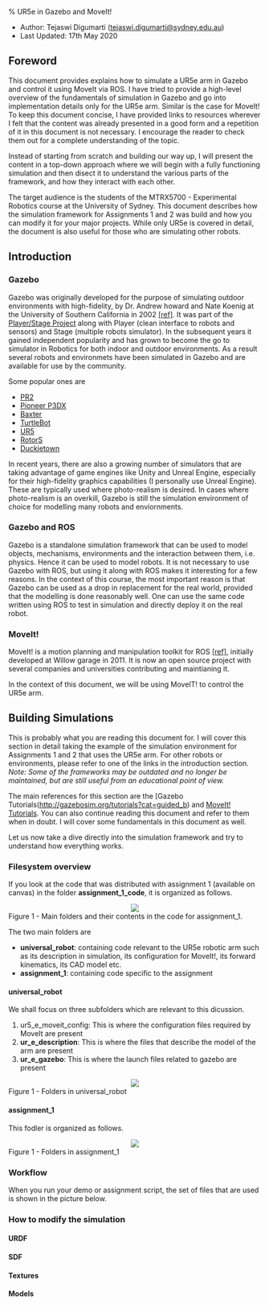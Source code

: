 % UR5e in Gazebo and MoveIt!

- Author: Tejaswi Digumarti (tejaswi.digumarti@sydney.edu.au)
- Last Updated: 17th May 2020

## Foreword
This document provides explains how to simulate a UR5e arm in Gazebo and control it using MoveIt via ROS.
I have tried to provide a high-level overview of the fundamentals of simulation in Gazebo and go into implementation details only for the UR5e arm.
Similar is the case for MoveIt!
To keep this document concise, I have provided links to resources wherever I felt that the content was already presented in a good form and a repetition of it in this document is not necessary.
I encourage the reader to check them out for a complete understanding of the topic.

Instead of starting from scratch and building our way up, I will present the content in a top-down approach where we will begin with a fully functioning simulation and then disect it to understand the various parts of the framework, and how they interact with each other.

The target audience is the students of the MTRX5700 - Experimental Robotics course at the University of Sydney.
This document describes how the simulation framework for Assignments 1 and 2 was build and how you can modify it for your major projects.
While only UR5e is covered in detail, the document is also useful for those who are simulating other robots.

## Introduction
### Gazebo
Gazebo was originally developed for the purpose of simulating outdoor environments with high-fidelity, by Dr. Andrew howard and Nate Koenig at the University of Southern California in 2002 [[ref]](http://gazebosim.org/). It was part of the [Player/Stage Project](http://robotics.stanford.edu/~gerkey/research/final_papers/icar03-player.pdf) along with Player (clean interface to robots and sensors) and Stage (multiple robots simulator). In the subsequent years it gained independent popularity and has grown to become the go to simulator in Robotics for both indoor and outdoor environments. As a result several robots and environmets have been simulated in Gazebo and are available for use by the community. 

Some popular ones are   
- [PR2](http://wiki.ros.org/pr2_simulator/Tutorials)  
- [Pioneer P3DX](https://github.com/RafBerkvens/ua_ros_p3dx)  
- [Baxter](https://github.com/RethinkRobotics/sdk-docs/wiki/Using-Gazebo-and-Baxter)  
- [TurtleBot](http://wiki.ros.org/turtlebot_gazebo/Tutorials/indigo/Explore%20the%20Gazebo%20world)  
- [UR5](https://github.com/ros-industrial/universal_robot)  
- [RotorS](https://github.com/ethz-asl/rotors_simulator/wiki)  
- [Duckietown](https://github.com/duckietown/duckietown-sim-server)  

In recent years, there are also a growing number of simulators that are taking advantage of game engines like Unity and Unreal Engine, especially for their high-fidelity graphics capabilities (I personally use Unreal Engine). These are typically used where photo-realism is desired. In cases where photo-realism is an overkill, Gazebo is still the simulation environment of choice for modelling many robots and enviornments.

### Gazebo and ROS
Gazebo is a standalone simulation framework that can be used to model objects, mechanisms, environments and the interaction between them, i.e. physics. Hence it can be used to model robots. It is not necessary to use Gazebo with ROS, but using it along with ROS makes it interesting for a few reasons. In the context of this course, the most important reason is that Gazebo can be used as a drop in replacement for the real world, provided that the modelling is done reasonably well. One can use the same code written using ROS to test in simulation and directly deploy it on the real robot.

### MoveIt!
MoveIt! is a motion planning and manipulation toolkit for ROS [[ref]](https://moveit.ros.org/), initially developed at Willow garage in 2011. It is now an open source project with several companies and universities contributing and maintianing it.

In the context of this document, we will be using MoveIT! to control the UR5e arm.

## Building Simulations
This is probably what you are reading this document for.
I will cover this section in detail taking the example of the simulation environment for Assignments 1 and 2 that uses the UR5e arm.
For other robots or environments, please refer to one of the links in the introduction section.
*Note: Some of the frameworks may be outdated and no longer be maintained, but are still useful from an educational point of view.*

The main references for this section are the [Gazebo Tutorials(http://gazebosim.org/tutorials?cat=guided_b) and [MoveIt! Tutorials](https://ros-planning.github.io/moveit_tutorials/).
You can also continue reading this document and refer to them when in doubt.
I will cover some fundamentals in this document as well.

Let us now take a dive directly into the simulation framework and try to understand how everything works.

### Filesystem overview
If you look at the code that was distributed with assignment 1 (available on canvas) in the folder **assignment_1_code**, it is organized as follows.

<center>
<img src="images/ass1_main.png" align="middle">
</center>
Figure 1 - Main folders and their contents in the code for assignment_1.

The two main folders are  
* **universal_robot**:  containing code relevant to the UR5e robotic arm such as its description in simulation, its configuration for MoveIt!, its forward kinematics, its CAD model etc.
* **assignment_1**: containing code specific to the assignment

#### universal_robot
We shall focus on three subfolders which are relevant to this dicussion.  
1. ur5_e_moveit_config: This is where the configuration files required by MoveIt are present
2. **ur_e_description**: This is where the files that describe the model of the arm are present  
3. **ur_e_gazebo**: This is where the launch files related to gazebo are present  

<center>
<img src="images/ur_root.png" align="middle">
</center>
Figure 1 - Folders in universal_robot

#### assignment_1
This fodler is organized as follows.

<center>
<img src="images/ass1_ass1_root.png" align="middle">
</center>
Figure 1 - Folders in assignment_1

### Workflow
When you run your demo or assignment script, the set of files that are used is shown in the picture below.

### How to modify the simulation


#### URDF
#### SDF
#### Textures
#### Models


